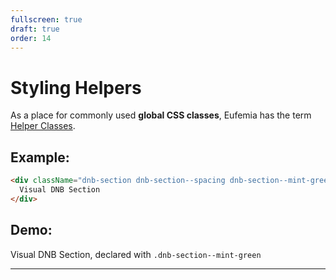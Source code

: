 ```yaml
---
fullscreen: true
draft: true
order: 14
---
```


<Intro>

# Styling Helpers

As a place for commonly used **global CSS classes**, Eufemia has the term [Helper Classes](!/uilib/helper-classes).

## Example:

```html
<div className="dnb-section dnb-section--spacing dnb-section--mint-green">
  Visual DNB Section
</div>
```

## Demo:

<div className="dnb-section dnb-section--spacing dnb-section--mint-green">
  Visual DNB Section, declared with <code className="dnb-code">.dnb-section--mint-green</code>
</div>

---

<IntroFooter href="/uilib/intro/15-summary" text="Summary" />

</Intro>
